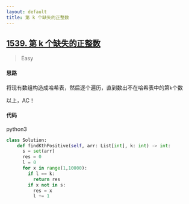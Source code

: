 ```yaml
---
layout: default
title: 第 k 个缺失的正整数
---
```


## [1539\. 第 k 个缺失的正整数](https://leetcode-cn.com/problems/kth-missing-positive-number/)

> Easy

#### 思路

将现有数组构造成哈希表，然后逐个遍历，直到数出不在哈希表中的第`k`个数

以上，AC！

#### 代码
python3
```python
class Solution:
    def findKthPositive(self, arr: List[int], k: int) -> int:
      s = set(arr)
      res = 0
      l = 0
      for x in range(1,10000):
        if l == k:
          return res
        if x not in s:
          res = x
          l += 1
```